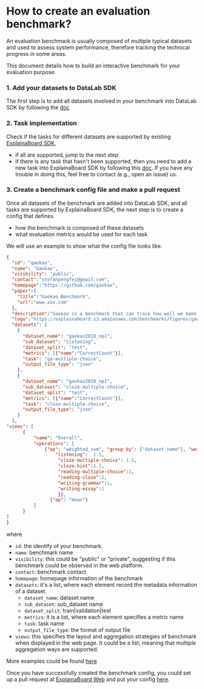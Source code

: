 # How to create an evaluation benchmark?

An evaluation benchmark is usually composed of multiple typical datasets and used
to assess system performance, therefore tracking the technical progress in some areas.

This document details how to build an interactive benchmark for your evaluation purpose.

### 1. Add your datasets to DataLab SDK

The first step is to add all datasets involved in your benchmark into DataLab SDK by
following the [doc](https://github.com/ExpressAI/DataLab/blob/main/docs/SDK/add_new_datasets_into_sdk.md)

### 2. Task implementation

Check if the tasks for different datasets are supported by existing [ExplainaBoard SDK](https://github.com/neulab/ExplainaBoard/blob/7fb8ccd2b999f5eb831ebae6011cee2dfff393fe/explainaboard/constants.py#L4),

* if all are supported, jump to the next step
* if there is any task that hasn't been supported, then you need to add a new task into
ExplainaBoard SDK by following this [doc](https://github.com/neulab/ExplainaBoard/blob/main/docs/add_new_tasks.md). If
you have any trouble in doing this, feel free to contact (e.g., open an issue) us.

### 3. Create a benchmark config file and make a pull request

Once all datasets of the benchmark are added into DataLab SDK, and all tasks are supported by ExplainaBoard SDK,
the next step is to create a config that defines

* how the benchmark is composed of these datasets
* what evaluation metrics would be used for each task

We will use an example to show what the config file looks like.

```JSON
{
  "id": "gaokao",
  "name": "Gaokao",
  "visibility": "public",
  "contact":"stefanpengfei@gmail.com",
  "homepage":"https://github.com/gaokao",
  "paper":{
    "title":"Gaokao Benchmark",
    "url":"www.xxx.com"
  },
  "description":"Gaokao is a benchmark that can track how well we make progress towards human-level AI.",
  "logo":"https://explainaboard.s3.amazonaws.com/benchmarks/figures/gaokao2022.png",
  "datasets": [
    {
      "dataset_name": "gaokao2018_np1",
      "sub_dataset": "listening",
      "dataset_split": "test",
      "metrics": [{"name":"CorrectCount"}],
      "task": "qa-multiple-choice",
      "output_file_type": "json"
    },
    {
      "dataset_name": "gaokao2018_np1",
      "sub_dataset": "cloze-multiple-choice",
      "dataset_split": "test",
      "metrics": [{"name":"CorrectCount"}],
      "task": "cloze-multiple-choice",
      "output_file_type": "json"
    }
  ],
"views": [
      {
          "name": "Overall",
          "operations": [
              {"op": "weighted_sum", "group_by": ["dataset_name"], "weight": "sub_dataset", "weight_map": {
                  "listening":  1.5,
                   "cloze-multiple-choice": 1.5,
                   "cloze-hint":1.5,
                   "reading-multiple-choice":2,
                   "reading-cloze":2,
                   "writing-grammar":1,
                   "writing-essay":1
                   }},
                {"op": "mean"}
          ]
      }
]
}
```

where

* `id`: the identify of your benchmark.
* `name`: benchmark name
* `visibility`: this could be "public" or "private", suggesting if this benchmark could be observed in
the web platform.
* `contact`: benchmark contact
* `homepage`: homepage information of the benchmark
* `datasets`: it's a list, where each element record the metadata information of a dataset.
  * `dataset_name`: dataset name
  * `sub_dataset`: sub_dataset name
  * `dataset_split`: train|validation|test
  * `metrics`: it is a list, where each element specifies a metric name
  * `task`: task name
  * `output_file_type`: the format of output file
* `views`: this specifies the layout and aggregation strategies of benchmark when displayed in the web page.
It could be a list, meaning that multiple aggregation ways are supported.

 More examples could be found [here](https://github.com/neulab/explainaboard_web/tree/main/backend/src/impl/benchmark_configs)

Once you have successfully created the benchmark config, you could set up a pull request at [ExplainaBoard Web](https://github.com/neulab/explainaboard_web/pulls)
and put your config [here](https://github.com/neulab/explainaboard_web/tree/main/backend/src/impl/benchmark_configs).
